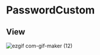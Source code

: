 # PasswordCustom

## View
![ezgif com-gif-maker (12)](https://user-images.githubusercontent.com/104630194/193438656-f1d8555d-bc1c-4703-b561-d5a76f9b50bf.gif)
